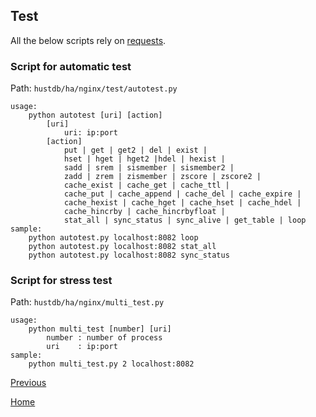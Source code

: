 Test
--

All the below scripts rely on [requests](https://github.com/request/request).

### Script for automatic test ###

Path: `hustdb/ha/nginx/test/autotest.py`

    usage:
        python autotest [uri] [action]
            [uri]
                uri: ip:port
            [action]
                put | get | get2 | del | exist |
                hset | hget | hget2 |hdel | hexist |
                sadd | srem | sismember | sismember2 |
                zadd | zrem | zismember | zscore | zscore2 |
                cache_exist | cache_get | cache_ttl | 
                cache_put | cache_append | cache_del | cache_expire |
                cache_hexist | cache_hget | cache_hset | cache_hdel |
                cache_hincrby | cache_hincrbyfloat |
                stat_all | sync_status | sync_alive | get_table | loop
    sample:
        python autotest.py localhost:8082 loop
        python autotest.py localhost:8082 stat_all
        python autotest.py localhost:8082 sync_status

### Script for stress test ###

Path: `hustdb/ha/nginx/multi_test.py`

    usage:
        python multi_test [number] [uri]
            number : number of process
            uri    : ip:port
    sample:
        python multi_test.py 2 localhost:8082

[Previous](../ha.md)

[Home](../../index.md)